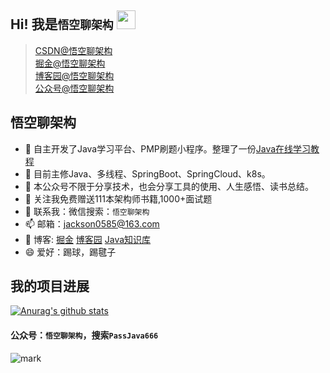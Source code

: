 ## Hi! 我是`悟空聊架构` <img src="https://raw.githubusercontent.com/iampavangandhi/iampavangandhi/master/gifs/Hi.gif" width="30px"></h2>

>[CSDN@悟空聊架构](https://passjava.blog.csdn.net/)  
[掘金@悟空聊架构](https://juejin.im/user/3773179639893229)   
[博客园@悟空聊架构](https://www.cnblogs.com/jackson0714/)   
[公众号@悟空聊架构](http://cdn.jayh.club/blog/20200824/085127482.png)   


## 悟空聊架构
- 🔭 自主开发了Java学习平台、PMP刷题小程序。整理了一份[Java在线学习教程](http://jayh2018.gitee.io/passjava-learning/#/README)
- 🌱 目前主修Java、多线程、SpringBoot、SpringCloud、k8s。
- 👯 本公众号不限于分享技术，也会分享工具的使用、人生感悟、读书总结。
- 🤔 关注我免费赠送111本架构师书籍,1000+面试题
- 💬 联系我：微信搜索：`悟空聊架构`
- 📫 邮箱：jackson0585@163.com
- 🚀 博客: [掘金](https://juejin.im/user/3773179639893229) [博客园](https://www.cnblogs.com/jackson0714) [Java知识库](http://jayh2018.gitee.io/passjava-learning/#/README)
- 😄 爱好：踢球，踢毽子

## 我的项目进展
[![Anurag's github stats](https://github-readme-stats.vercel.app/api?username=jackson0714)](https://github.com/jackson0714)

#### 公众号：`悟空聊架构`，搜索`PassJava666`
![mark](http://cdn.jayh.club/blog/20200821/K75cFsVS4EbR.jpg?imageslim)
